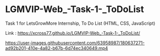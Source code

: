# LGMVIP-Web_-Task-1-_ToDoList
Task 1 for LetsGrowMore Internship,
To Do List (HTML, CSS, JavaScript)

Link : https://xcross77.github.io/LGMVIP-Web_-Task-1-_ToDoList/


https://user-images.githubusercontent.com/63958987/180637271-ad92b201-410e-4a82-b67b-6d74ec340649.mp4


